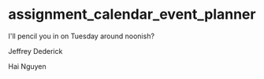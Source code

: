 # assignment_calendar_event_planner

I'll pencil you in on Tuesday around noonish?

Jeffrey Dederick

Hai Nguyen
